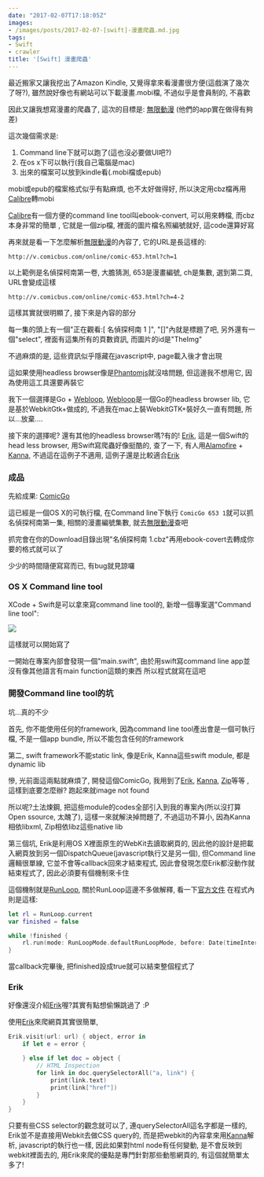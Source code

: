 ```yaml
---
date: "2017-02-07T17:18:05Z"
images:
- /images/posts/2017-02-07-[swift]-漫畫爬蟲.md.jpg
tags:
- Swift
- crawler
title: '[Swift] 漫畫爬蟲'
---
```


最近搬家又讓我挖出了Amazon Kindle, 又覺得拿來看漫畫很方便(這戲演了幾次了呀?), 雖然說好像也有網站可以下載漫畫.mobi檔, 不過似乎是會員制的, 不喜歡

因此又讓我想寫漫畫的爬蟲了, 這次的目標是: [無限動漫](http://www.comicbus.com/) (他們的app實在做得有夠差)

這次幾個需求是:

1. Command line下就可以跑了(這也沒必要做UI吧?)
1. 在os x下可以執行(我自己電腦是mac)
1. 出來的檔案可以放到kindle看(.mobi檔或epub)

mobi或epub的檔案格式似乎有點麻煩, 也不太好做得好, 所以決定用cbz檔再用[Calibre](https://calibre-ebook.com/)轉mobi

[Calibre](https://calibre-ebook.com/)有一個方便的command line tool叫ebook-convert, 可以用來轉檔, 而cbz本身非常的簡單
, 它就是一個zip檔, 裡面的圖片檔名照編號就好, 這code還算好寫

再來就是看一下怎麼解析[無限動漫](http://www.comicbus.com/)的內容了, 它的URL是長這樣的:

```
http://v.comicbus.com/online/comic-653.html?ch=1
```

以上範例是名偵探柯南第一卷, 大膽猜測, 653是漫畫編號, ch是集數, 選到第二頁, URL會變成這樣

```
http://v.comicbus.com/online/comic-653.html?ch=4-2
```

這樣其實就很明顯了, 接下來是內容的部分

每一集的頭上有一個"正在觀看:[ 名偵探柯南 1 ]", "[]"內就是標題了吧, 另外還有一個"select", 裡面有這集所有的頁數資訊, 而圖片的id是"TheImg"

不過麻煩的是, 這些資訊似乎隱藏在javascript中, page載入後才會出現

這如果使用headless browser像是[Phantomjs](http://phantomjs.org/)就沒啥問題, 但這邊我不想用它, 因為使用這工具還要再裝它

我下一個選擇是Go + [Webloop](https://github.com/sourcegraph/webloop), [Webloop](https://github.com/sourcegraph/webloop)是一個Go的headless browser lib, 它是基於WebkitGtk+做成的,
不過我在mac上裝WebkitGTK+裝好久一直有問題, 所以...放棄....

接下來的選擇呢? 還有其他的headless browser嗎?有的! [Erik](https://github.com/phimage/Erik), 這是一個Swift的head less browser,
用Swift寫爬蟲好像挺酷的, 查了一下, 有人用[Alamofire](https://github.com/Alamofire/Alamofire) + [Kanna](https://github.com/tid-kijyun/Kanna), 不過這在這例子不適用, 這例子還是比較適合[Erik](https://github.com/phimage/Erik)

### 成品

先給成果: [ComicGo](https://drive.google.com/open?id=0B5rbRldWhe82MWRnVkpMQlExTHc)

這已經是一個OS X的可執行檔, 在Command line下執行 `ComicGo 653 1`就可以抓名偵探柯南第一集, 相關的漫畫編號集數, 就去[無限動漫](http://www.comicbus.com/)查吧

抓完會在你的Download目錄出現"名偵探柯南 1.cbz"再用ebook-covert去轉成你要的格式就可以了

少少的時間隨便寫寫而已, 有bug就見諒囉

### OS X Command line tool

XCode + Swift是可以拿來寫command line tool的, 新增一個專案選"Command line tool":

![](/images/posts/xcodecmd.png)

這樣就可以開始寫了

一開始在專案內部會發現一個"main.swift", 由於用swift寫command line app並沒有像其他語言有main function這類的東西
所以程式就寫在這吧

### 開發Command line tool的坑

坑...真的不少

首先, 你不能使用任何的framework, 因為command line tool產出會是一個可執行檔, 不是一個app bundle, 所以不能包含任何的framework

第二, swift framework不能static link, 像是Erik, Kanna這些swift module, 都是dynamic lib

慘, 光前面這兩點就麻煩了, 開發這個ComicGo, 我用到了[Erik](https://github.com/phimage/Erik), [Kanna](https://github.com/tid-kijyun/Kanna), [Zip](https://github.com/marmelroy/Zip)等等
, 這樣到底要怎麼辦? 跑起來就image not found

所以呢?土法煉鋼, 把這些module的codes全部引入到我的專案內(所以沒打算Open ssource, 太醜了), 這樣一來就解決掉問題了, 不過這功不算小, 因為Kanna相依libxml, Zip相依libz這些native lib

第三個坑, Erik是利用OS X裡面原生的WebKit去讀取網頁的, 因此他的設計是把載入網頁放到另一個DispatchQueue(javascript執行又是另一個),
但Command line邏輯很單線, 它並不會等callback回來才結束程式, 因此會發現怎麼Erik都沒動作就結束程式了, 因此必須要有個機制來卡住

這個機制就是[RunLoop](https://www.google.com.tw/webhp?sourceid=chrome-instant&ion=1&espv=2&ie=UTF-8#q=swift+runloop), 關於RunLoop這邊不多做解釋, 看一下[官方文件](https://www.google.com.tw/webhp?sourceid=chrome-instant&ion=1&espv=2&ie=UTF-8#q=swift+runloop)
在程式內則是這樣:

```swift
let rl = RunLoop.current
var finished = false

while !finished {
    rl.run(mode: RunLoopMode.defaultRunLoopMode, before: Date(timeIntervalSinceNow: 2))
}
```

當callback完畢後, 把finished設成true就可以結束整個程式了

### Erik

好像還沒介紹[Erik](https://github.com/phimage/Erik)喔?其實有點想偷懶跳過了 :P

使用[Erik](https://github.com/phimage/Erik)來爬網頁其實很簡單,

```swift
Erik.visit(url: url) { object, error in
    if let e = error {

    } else if let doc = object {
        // HTML Inspection
		for link in doc.querySelectorAll("a, link") {
    		print(link.text)
    		print(link["href"])
		}
    }
}
```

只要有些CSS selector的觀念就可以了, 連querySelectorAll這名字都是一樣的, Erik並不是直接用Webkit去做CSS query的, 而是把webkit的內容拿來用[Kanna](https://github.com/tid-kijyun/Kanna)解析,
javascript的執行也一樣, 因此如果對html node有任何變動, 是不會反映到webkit裡面去的, 用Erik來爬的優點是專門針對那些動態網頁的, 有這個就簡單太多了!